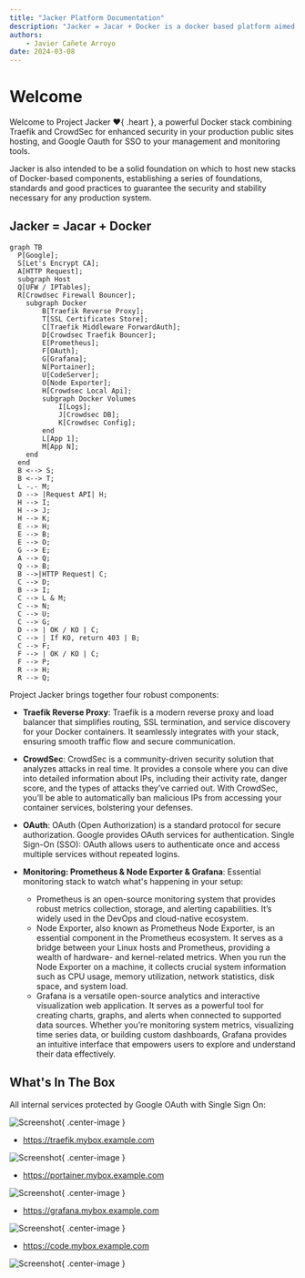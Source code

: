 ```yaml
---
title: "Jacker Platform Documentation"
description: "Jacker = Jacar + Docker is a docker based platform aimed at hosting services on the Internet and designed specifically to manage Docker containers with a focus on security."
authors:
    - Javier Cañete Arroyo
date: 2024-03-08
---
```


# Welcome

Welcome to Project Jacker :heart:{ .heart }, a powerful Docker stack combining Traefik and CrowdSec for enhanced security in your production public sites hosting, and Google Oauth for SSO to your management and monitoring tools.

Jacker is also intended to be a solid foundation on which to host new stacks of Docker-based components, establishing a series of foundations, standards and good practices to guarantee the security and stability necessary for any production system.

## Jacker = Jacar + Docker

``` mermaid
graph TB
  P[Google];
  S[Let's Encrypt CA];
  A[HTTP Request];
  subgraph Host
  Q[UFW / IPTables];
  R[Crowdsec Firewall Bouncer];
    subgraph Docker
        B[Traefik Reverse Proxy];
        T[SSL Certificates Store];
        C[Traefik Middleware ForwardAuth];
        D[Crowdsec Traefik Bouncer];
        E[Prometheus];
        F[OAuth];
        G[Grafana];
        N[Portainer];
        U[CodeServer];
        O[Node Exporter];
        H[Crowdsec Local Api];
        subgraph Docker Volumes
            I[Logs];
            J[Crowdsec DB];
            K[Crowdsec Config];
        end
        L[App 1];
        M[App N];
    end
  end
  B <--> S;
  B <--> T;
  L -.- M;
  D --> |Request API| H;
  H --> I;
  H --> J;
  H --> K;
  E --> H;
  E --> B;
  E --> O;
  G --> E;
  A --> Q;
  Q --> B;
  B -->|HTTP Request| C;
  C --> D;
  B --> I;
  C --> L & M;
  C --> N;
  C --> U;
  C --> G;
  D --> | OK / KO | C;
  C --> | If KO, return 403 | B;
  C --> F;
  F --> | OK / KO | C;
  F --> P;
  R --> H;
  R --> Q;
```

Project Jacker brings together four robust components:


- **Traefik Reverse Proxy**: Traefik is a modern reverse proxy and load balancer that simplifies routing, SSL termination, and service discovery for your Docker containers. It seamlessly integrates with your stack, ensuring smooth traffic flow and secure communication.

- **CrowdSec**: CrowdSec is a community-driven security solution that analyzes attacks in real time. It provides a console where you can dive into detailed information about IPs, including their activity rate, danger score, and the types of attacks they’ve carried out. With CrowdSec, you’ll be able to automatically ban malicious IPs from accessing your container services, bolstering your defenses.

- **OAuth**: OAuth (Open Authorization) is a standard protocol for secure authorization. Google provides OAuth services for authentication. Single Sign-On (SSO): OAuth allows users to authenticate once and access multiple services without repeated logins.

- **Monitoring: Prometheus & Node Exporter & Grafana**: Essential monitoring stack to watch what's happening in your setup:

    - Prometheus is an open-source monitoring system that provides robust metrics collection, storage, and alerting capabilities. It’s widely used in the DevOps and cloud-native ecosystem. 
    - Node Exporter, also known as Prometheus Node Exporter, is an essential component in the Prometheus ecosystem. It serves as a bridge between your Linux hosts and Prometheus, providing a wealth of hardware- and kernel-related metrics. When you run the Node Exporter on a machine, it collects crucial system information such as CPU usage, memory utilization, network statistics, disk space, and system load.
    - Grafana is a versatile open-source analytics and interactive visualization web application. It serves as a powerful tool for creating charts, graphs, and alerts when connected to supported data sources. Whether you’re monitoring system metrics, visualizing time series data, or building custom dashboards, Grafana provides an intuitive interface that empowers users to explore and understand their data effectively.

## What's In The Box

All internal services protected by Google OAuth with Single Sign On:

![Screenshot](/assets/img/google_oauth_login.webp){ .center-image }


- https://traefik.mybox.example.com 

![Screenshot](/assets/img/traefik.jpeg){ .center-image }

- https://portainer.mybox.example.com 

![Screenshot](/assets/img/portainer.jpeg){ .center-image }

- https://grafana.mybox.example.com

![Screenshot](/assets/img/grafana_node-exporter.jpeg){ .center-image }

- https://code.mybox.example.com

![Screenshot](/assets/img/code_server.png){ .center-image }
